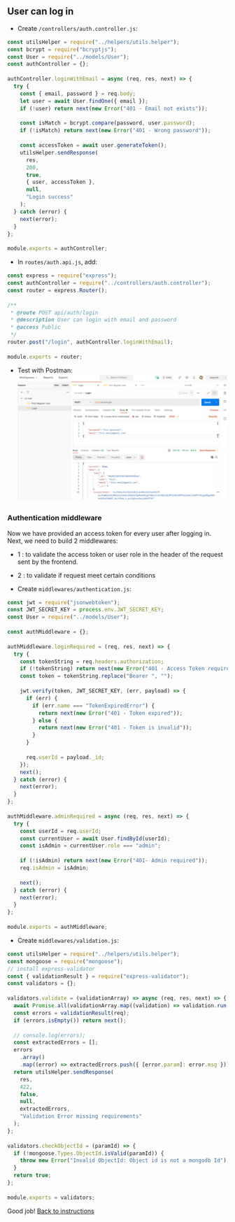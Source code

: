 ## User can log in

- Create `/controllers/auth.controller.js`:

```jsx
const utilsHelper = require("../helpers/utils.helper");
const bcrypt = require("bcryptjs");
const User = require("../models/User");
const authController = {};

authController.loginWithEmail = async (req, res, next) => {
  try {
    const { email, password } = req.body;
    let user = await User.findOne({ email });
    if (!user) return next(new Error("401 - Email not exists"));

    const isMatch = bcrypt.compare(password, user.password);
    if (!isMatch) return next(new Error("401 - Wrong password"));

    const accessToken = await user.generateToken();
    utilsHelper.sendResponse(
      res,
      200,
      true,
      { user, accessToken },
      null,
      "Login success"
    );
  } catch (error) {
    next(error);
  }
};

module.exports = authController;
```

- In `routes/auth.api.js`, add:

```jsx
const express = require("express");
const authController = require("../controllers/auth.controller");
const router = express.Router();

/**
 * @route POST api/auth/login
 * @description User can login with email and password
 * @access Public
 */
router.post("/login", authController.loginWithEmail);

module.exports = router;
```

- Test with Postman:
  ![](./images/800_login.png)

### Authentication middleware

Now we have provided an access token for every user after logging in. Next, we need to build 2 middlewares:

- 1 : to validate the access token or user role in the header of the request sent by the frontend.
- 2 : to validate if request meet certain conditions

- Create `middlewares/authentication.js`:

```javascript
const jwt = require("jsonwebtoken");
const JWT_SECRET_KEY = process.env.JWT_SECRET_KEY;
const User = require("../models/User");

const authMiddleware = {};

authMiddleware.loginRequired = (req, res, next) => {
  try {
    const tokenString = req.headers.authorization;
    if (!tokenString) return next(new Error("401 - Access Token required"));
    const token = tokenString.replace("Bearer ", "");

    jwt.verify(token, JWT_SECRET_KEY, (err, payload) => {
      if (err) {
        if (err.name === "TokenExpiredError") {
          return next(new Error("401 - Token expired"));
        } else {
          return next(new Error("401 - Token is invalid"));
        }
      }

      req.userId = payload._id;
    });
    next();
  } catch (error) {
    next(error);
  }
};

authMiddleware.adminRequired = async (req, res, next) => {
  try {
    const userId = req.userId;
    const currentUser = await User.findById(userId);
    const isAdmin = currentUser.role === "admin";

    if (!isAdmin) return next(new Error("401- Admin required"));
    req.isAdmin = isAdmin;

    next();
  } catch (error) {
    next(error);
  }
};

module.exports = authMiddleware;
```

- Create `middlewares/validation.js`:

```jsx
const utilsHelper = require("../helpers/utils.helper");
const mongoose = require("mongoose");
// install express-validator
const { validationResult } = require("express-validator");
const validators = {};

validators.validate = (validationArray) => async (req, res, next) => {
  await Promise.all(validationArray.map((validation) => validation.run(req)));
  const errors = validationResult(req);
  if (errors.isEmpty()) return next();

  // console.log(errors);
  const extractedErrors = [];
  errors
    .array()
    .map((error) => extractedErrors.push({ [error.param]: error.msg }));
  return utilsHelper.sendResponse(
    res,
    422,
    false,
    null,
    extractedErrors,
    "Validation Error missing requirements"
  );
};

validators.checkObjectId = (paramId) => {
  if (!mongoose.Types.ObjectId.isValid(paramId)) {
    throw new Error("Invalid ObjectId: Object id is not a mongodb Id");
  }
  return true;
};

module.exports = validators;
```

Good job! [Back to instructions](/README.md)
